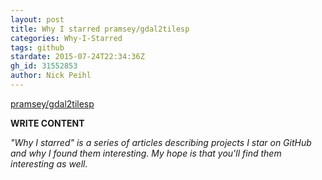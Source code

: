 ```yaml
---
layout: post
title: Why I starred pramsey/gdal2tilesp
categories: Why-I-Starred
tags: github
stardate: 2015-07-24T22:34:36Z
gh_id: 31552853
author: Nick Peihl
---
```


[pramsey/gdal2tilesp](https://github.com/pramsey/gdal2tilesp)

**WRITE CONTENT**

*"Why I starred" is a series of articles describing projects I star on GitHub and why I found them interesting. My hope is that you'll find them interesting as well.*

